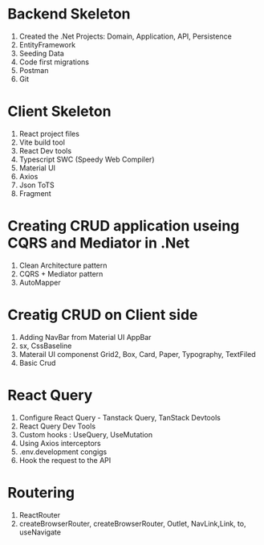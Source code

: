 # Backend Skeleton
1. Created the .Net Projects: Domain, Application, API, Persistence
2. EntityFramework
3. Seeding Data
4. Code first migrations
5. Postman
6. Git

# Client Skeleton
1. React project files
2. Vite build tool
3. React Dev tools
4. Typescript SWC (Speedy Web Compiler)
5. Material UI
6. Axios
7. Json ToTS
8. Fragment

# Creating CRUD application useing CQRS and Mediator in .Net
1. Clean Architecture pattern
2. CQRS + Mediator pattern
3. AutoMapper

# Creatig CRUD on Client side
1. Adding NavBar from Material UI AppBar
2. sx, CssBaseline
3. Materail UI componenst Grid2, Box, Card, Paper, Typography, TextFiled
4. Basic Crud

# React Query
1. Configure React Query - Tanstack Query, TanStack Devtools
2. React Query Dev Tools
2. Custom hooks : UseQuery, UseMutation
3. Using Axios interceptors
5. .env.development congigs
4. Hook the request to the API

# Routering
1. ReactRouter 
2. createBrowserRouter, createBrowserRouter, Outlet, NavLink,Link, to, useNavigate

